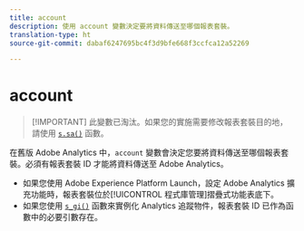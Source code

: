 ```yaml
---
title: account
description: 使用 account 變數決定要將資料傳送至哪個報表套裝。
translation-type: ht
source-git-commit: dabaf6247695bc4f3d9bfe668f3ccfca12a52269

---
```



# account

>[!IMPORTANT] 此變數已淘汰。如果您的實施需要修改報表套裝目的地，請使用 [`s.sa()`](../functions/sa-method.md) 函數。

在舊版 Adobe Analytics 中，`account` 變數會決定您要將資料傳送至哪個報表套裝。必須有報表套裝 ID 才能將資料傳送至 Adobe Analytics。

* 如果您使用 Adobe Experience Platform Launch，設定 Adobe Analytics 擴充功能時，報表套裝位於[!UICONTROL 程式庫管理]摺疊式功能表底下。
* 如果您使用 [`s_gi()`](../functions/s-gi.md) 函數來實例化 Analytics 追蹤物件，報表套裝 ID 已作為函數中的必要引數存在。
